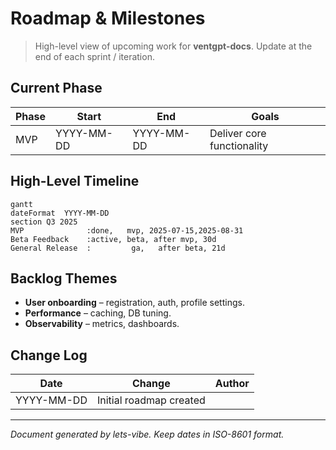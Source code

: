 # Roadmap & Milestones

> High-level view of upcoming work for **ventgpt-docs**. Update at the end of each sprint / iteration.

## Current Phase

| Phase | Start      | End        | Goals                      |
| ----- | ---------- | ---------- | -------------------------- |
| MVP   | YYYY-MM-DD | YYYY-MM-DD | Deliver core functionality |

## High-Level Timeline

```mermaid
gantt
dateFormat  YYYY-MM-DD
section Q3 2025
MVP              :done,   mvp, 2025-07-15,2025-08-31
Beta Feedback    :active, beta, after mvp, 30d
General Release  :         ga,   after beta, 21d
```

## Backlog Themes

- **User onboarding** – registration, auth, profile settings.
- **Performance** – caching, DB tuning.
- **Observability** – metrics, dashboards.

## Change Log

| Date       | Change                  | Author |
| ---------- | ----------------------- | ------ |
| YYYY-MM-DD | Initial roadmap created |        |

---

_Document generated by lets-vibe. Keep dates in ISO-8601 format._
